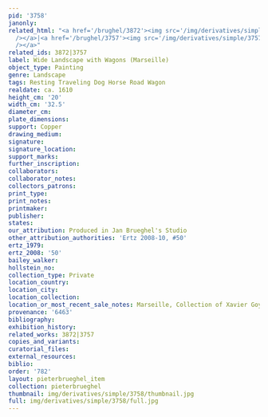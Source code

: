 ```yaml
---
pid: '3758'
janonly: 
related_html: "<a href='/brughel/3872'><img src='/img/derivatives/simple/3872/thumbnail.jpg'
  /></a>|<a href='/brughel/3757'><img src='/img/derivatives/simple/3757/thumbnail.jpg'
  /></a>"
related_ids: 3872|3757
label: Wide Landscape with Wagons (Marseille)
object_type: Painting
genre: Landscape
tags: Resting Traveling Dog Horse Road Wagon
realdate: ca. 1610
height_cm: '20'
width_cm: '32.5'
diameter_cm: 
plate_dimensions: 
support: Copper
drawing_medium: 
signature: 
signature_location: 
support_marks: 
further_inscription: 
collaborators: 
collaborator_notes: 
collectors_patrons: 
print_type: 
print_notes: 
printmaker: 
publisher: 
states: 
our_attribution: Produced in Jan Brueghel's Studio
other_attribution_authorities: 'Ertz 2008-10, #50'
ertz_1979: 
ertz_2008: '50'
bailey_walker: 
hollstein_no: 
collection_type: Private
location_country: 
location_city: 
location_collection: 
location_or_most_recent_sale_notes: Marseille, Collection of Xavier Goyet
provenance: '6463'
bibliography: 
exhibition_history: 
related_works: 3872|3757
copies_and_variants: 
curatorial_files: 
external_resources: 
biblio: 
order: '782'
layout: pieterbrueghel_item
collection: pieterbrueghel
thumbnail: img/derivatives/simple/3758/thumbnail.jpg
full: img/derivatives/simple/3758/full.jpg
---
```

